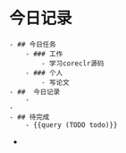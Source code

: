 # 今日记录
	- ## 今日任务
		- ### 工作
			- 学习coreclr源码
		- ### 个人
			- 写论文
	- ##  今日记录
		-
	-
	- ## 待完成
		- {{query (TODO todo)}}
-